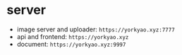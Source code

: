 # server

+ image server and uploader: `https://yorkyao.xyz:7777`
+ api and frontend: `https://yorkyao.xyz`
+ document: `https://yorkyao.xyz:9997`
